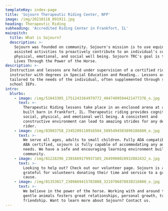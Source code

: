 ```yaml
---
templateKey: index-page
title: 'Sojourn Therapeutic Riding Center, NFP'
image: /img/20210118_091911.jpg
heading: Therapeutic Riding
subheading: 'Accredited Riding Center in Frankfort, IL'
mainpitch:
  title: What is Sojourn?
  description: >-
    Sojourn was founded on community. Sojourn's mission is to use equine
    assisted activities to proactively contribute to an individual's cognitive,
    physical, emotional, and social well being. Sojourn TRC's goal is to Enhance
    Lives Through the Power of the Horse.
description: >-
  Instruction and lessons are held under supervision of a certified riding
  instructor with degrees in Special Education and Reading.. Lessons are
  tailored to the needs of the individual, often supplemented through student's
  school IEPs.
intro:
  blurbs:
    - image: /img/51043305_1751243164979772_4047409594421477376_o.jpg
      text: >-
        Therapeutic Riding lessons take place in an enclosed arena at a recently
        built barn in Frankfort, IL. Therapeutic riding provides cognitive,
        social, physical, and emotional well being. A consistent and
        constructive environment can lead to amazing strides for any dedicated
        rider.
    - image: /img/83083758_2345209118916504_5895494503896186880_o.jpg
      text: >-
        We serve all ages, adults to small children. Fully ADA compatible and
        ABA certified, sojourn is fully capable of accommodating any and all
        needs. We have a safe and encouraging learning environment built around
        community.
    - image: /img/81228296_2301669179937165_2649908028932882432_o.jpg
      text: >-
        Looking to help out? Check out our volunteer page. Sojourn is always
        grateful for volunteers donating their time and service to a great
        cause.
    - image: /img/81353017_2309869415783808_3219706878938316800_o.jpg
      text: >-
        We believe in the power of the horse. Working with and around these
        gentle animals fosters great relationships, personal growth, trust and
        friendship. Want to learn more about Sojourn? Contact us.
---
```


